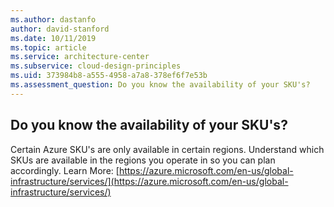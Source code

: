 ```yaml
---
ms.author: dastanfo
author: david-stanford
ms.date: 10/11/2019
ms.topic: article
ms.service: architecture-center
ms.subservice: cloud-design-principles
ms.uid: 373984b8-a555-4958-a7a8-378ef6f7e53b
ms.assessment_question: Do you know the availability of your SKU's?
---
```

## Do you know the availability of your SKU's?


Certain Azure SKU's are only available in certain regions. Understand which SKUs are available in the regions you operate in so you can plan accordingly. Learn More: [https://azure.microsoft.com/en-us/global-infrastructure/services/](https://azure.microsoft.com/en-us/global-infrastructure/services/)